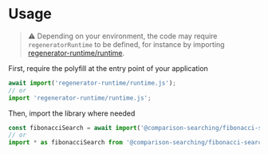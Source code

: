 # Usage

> :warning: Depending on your environment, the code may require
> `regeneratorRuntime` to be defined, for instance by importing
> [regenerator-runtime/runtime](https://www.npmjs.com/package/regenerator-runtime).

First, require the polyfill at the entry point of your application
```js
await import('regenerator-runtime/runtime.js');
// or
import 'regenerator-runtime/runtime.js';
```

Then, import the library where needed
```js
const fibonacciSearch = await import('@comparison-searching/fibonacci-search');
// or
import * as fibonacciSearch from '@comparison-searching/fibonacci-search';
```
